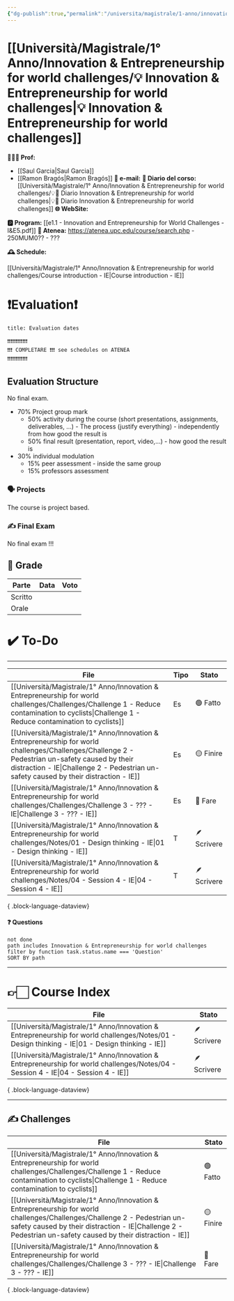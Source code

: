 ```yaml
---
{"dg-publish":true,"permalink":"/universita/magistrale/1-anno/innovation-and-entrepreneurship-for-world-challenges/innovation-and-entrepreneurship-for-world-challenges/","tags":["UNI"]}
---
```



# [[Università/Magistrale/1° Anno/Innovation & Entrepreneurship for world challenges/💡 Innovation & Entrepreneurship for world challenges\|💡 Innovation & Entrepreneurship for world challenges]]


**🧑🏻‍🏫 Prof:**
- [[Saul Garcia\|Saul Garcia]]
- [[Ramon Bragós\|Ramon Bragós]]
**📧 e-mail:** 
**📔 Diario del corso:** [[Università/Magistrale/1° Anno/Innovation & Entrepreneurship for world challenges/💡📔 Diario Innovation & Entrepreneurship for world challenges\|💡📔 Diario Innovation & Entrepreneurship for world challenges]]
**🌐 WebSite:** 

**🅿️ Program:** [[e1.1 - Innovation and Entrepreneurship for World Challenges - I&E5.pdf]]
**🔑 Atenea:** https://atenea.upc.edu/course/search.php - 250MUM0?? - ???

**🕰 Schedule:**

[[Università/Magistrale/1° Anno/Innovation & Entrepreneurship for world challenges/Course introduction - IE\|Course introduction - IE]]

# ❗️Evaluation❗️

```ad-attention
title: Evaluation dates

❗❗❗❗❗❗❗❗❗❗❗❗
❗❗❗ COMPLETARE ❗❗❗ see schedules on ATENEA
❗❗❗❗❗❗❗❗❗❗❗❗
```



## Evaluation Structure

No final exam.

- 70% Project group mark
	- 50% activity during the course (short presentations, assignments, deliverables, ...) - The process (justify everything) - independently from how good the result is
	- 50% final result (presentation, report, video,...) - how good the result is
- 30% individual modulation
	- 15% peer assessment - inside the same group
	- 15% professors assessment


### 🗣 Projects 

The course is project based.
### ✍️ Final Exam

No final exam !!!




## 💯 Grade

| Parte       | Data           | Voto |
| ----------- | -------------- | ---- |
| Scritto |  |  |
| Orale       |  |     |


# ✔️ To-Do


___

| File                                                                                                                                                                                                                                        | Tipo | Stato       |
| ------------------------------------------------------------------------------------------------------------------------------------------------------------------------------------------------------------------------------------------- | ---- | ----------- |
| [[Università/Magistrale/1° Anno/Innovation & Entrepreneurship for world challenges/Challenges/Challenge 1 - Reduce contamination to cyclists\|Challenge 1 - Reduce contamination to cyclists]]                                           | Es   | 🟢 Fatto    |
| [[Università/Magistrale/1° Anno/Innovation & Entrepreneurship for world challenges/Challenges/Challenge 2 - Pedestrian un-safety caused by their distraction - IE\|Challenge 2 - Pedestrian un-safety caused by their distraction - IE]] | Es   | 🟡 Finire   |
| [[Università/Magistrale/1° Anno/Innovation & Entrepreneurship for world challenges/Challenges/Challenge 3 - ??? - IE\|Challenge 3 - ??? - IE]]                                                                                           | Es   | 🔴 Fare     |
| [[Università/Magistrale/1° Anno/Innovation & Entrepreneurship for world challenges/Notes/01 - Design thinking - IE\|01 - Design thinking - IE]]                                                                                          | T    | 🪶 Scrivere |
| [[Università/Magistrale/1° Anno/Innovation & Entrepreneurship for world challenges/Notes/04 - Session 4 - IE\|04 - Session 4 - IE]]                                                                                                      | T    | 🪶 Scrivere |

{ .block-language-dataview}


#### ❓ Questions

```tasks
not done
path includes Innovation & Entrepreneurship for world challenges
filter by function task.status.name === 'Question'
SORT BY path
```



___

# 👉🏻 Course Index


| File                                                                                                                                               | Stato       |
| -------------------------------------------------------------------------------------------------------------------------------------------------- | ----------- |
| [[Università/Magistrale/1° Anno/Innovation & Entrepreneurship for world challenges/Notes/01 - Design thinking - IE\|01 - Design thinking - IE]] | 🪶 Scrivere |
| [[Università/Magistrale/1° Anno/Innovation & Entrepreneurship for world challenges/Notes/04 - Session 4 - IE\|04 - Session 4 - IE]]             | 🪶 Scrivere |

{ .block-language-dataview}


___


## ✍️ Challenges


| File                                                                                                                                                                                                                                        | Stato     |
| ------------------------------------------------------------------------------------------------------------------------------------------------------------------------------------------------------------------------------------------- | --------- |
| [[Università/Magistrale/1° Anno/Innovation & Entrepreneurship for world challenges/Challenges/Challenge 1 - Reduce contamination to cyclists\|Challenge 1 - Reduce contamination to cyclists]]                                           | 🟢 Fatto  |
| [[Università/Magistrale/1° Anno/Innovation & Entrepreneurship for world challenges/Challenges/Challenge 2 - Pedestrian un-safety caused by their distraction - IE\|Challenge 2 - Pedestrian un-safety caused by their distraction - IE]] | 🟡 Finire |
| [[Università/Magistrale/1° Anno/Innovation & Entrepreneurship for world challenges/Challenges/Challenge 3 - ??? - IE\|Challenge 3 - ??? - IE]]                                                                                           | 🔴 Fare   |

{ .block-language-dataview}



